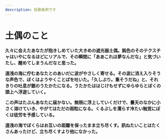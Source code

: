 ```yaml
---
description: 短歌条例です
---
```


# 土偶のこと

**久々に会えたあなたが抱きしめていた大きめの遮光器土偶。鈍色のそのテクスチャはいやになるほどにリアルで、その瞬間に「ああこれは夢なんだな」と気づいたし、醒めてしまうんだなと思った。**

**遠浅の海に佇むあなたとのあいだに波がやさしく寄せる。その波に消え入りそうな声色で、ぼくはようやくことばを吐いた。「久しぶり。重そうだね」と、それきりの吐息が銀のうたかたになる。うたかたははじけもせずにゆらゆらとぼくの頭上へ浮遊していく。**

**この声はたぶんあなたに届かない。無限に浮上していくだけで、曇天のなかに小さく溶けていき、やがてはただの雨粒になる。くるぶしを濡らす冷たい触覚にぼくは徒労を予感している。**

**遠浅の海でぼくらはお互いの距離を保ったまま立ち尽くす。訊ねたいことはたくさんあったけど、立ち尽くすより他になかった。**  



